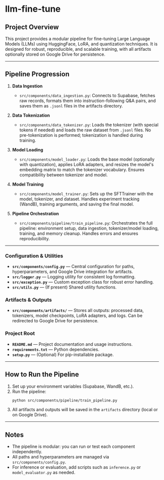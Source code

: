 # llm-fine-tune

## Project Overview
This project provides a modular pipeline for fine-tuning Large Language Models (LLMs) using HuggingFace, LoRA, and quantization techniques. It is designed for robust, reproducible, and scalable training, with all artifacts optionally stored on Google Drive for persistence.

---

## Pipeline Progression

1. **Data Ingestion**
   - `src/components/data_ingestion.py`: Connects to Supabase, fetches raw records, formats them into instruction-following Q&A pairs, and saves them as `.jsonl` files in the artifacts directory.

2. **Data Tokenization**
   - `src/components/data_tokenizer.py`: Loads the tokenizer (with special tokens if needed) and loads the raw dataset from `.jsonl` files. No pre-tokenization is performed; tokenization is handled during training.

3. **Model Loading**
   - `src/components/model_loader.py`: Loads the base model (optionally with quantization), applies LoRA adapters, and resizes the model's embedding matrix to match the tokenizer vocabulary. Ensures compatibility between tokenizer and model.

4. **Model Training**
   - `src/components/model_trainer.py`: Sets up the SFTTrainer with the model, tokenizer, and dataset. Handles experiment tracking (WandB), training arguments, and saving the final model.

5. **Pipeline Orchestration**
   - `src/components/pipeline/train_pipeline.py`: Orchestrates the full pipeline: environment setup, data ingestion, tokenizer/model loading, training, and memory cleanup. Handles errors and ensures reproducibility.

---
### Configuration & Utilities
- **`src/components/config.py`** — Central configuration for paths, hyperparameters, and Google Drive integration for artifacts.
- **`src/logger.py`** — Logging utility for consistent log formatting.
- **`src/exception.py`** — Custom exception class for robust error handling.
- **`src/utils.py`** — (If present) Shared utility functions.

### Artifacts & Outputs
- **`src/components/artifacts/`** — Stores all outputs: processed data, tokenizers, model checkpoints, LoRA adapters, and logs. Can be redirected to Google Drive for persistence.

### Project Root
- **`README.md`** — Project documentation and usage instructions.
- **`requirements.txt`** — Python dependencies.
- **`setup.py`** — (Optional) For pip-installable package.

---

## How to Run the Pipeline
1. Set up your environment variables (Supabase, WandB, etc.).
2. Run the pipeline:
   ```bash
   python src/components/pipeline/train_pipeline.py
   ```
3. All artifacts and outputs will be saved in the `artifacts` directory (local or on Google Drive).

---

## Notes
- The pipeline is modular: you can run or test each component independently.
- All paths and hyperparameters are managed via `src/components/config.py`.
- For inference or evaluation, add scripts such as `inference.py` or `model_evaluator.py` as needed.
